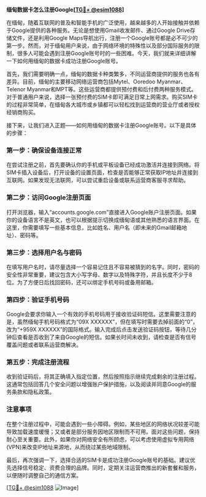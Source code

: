 **缅甸数据卡怎么注册Google[[TG💪+ @esim1088](https://t.me/s/esim1088)]**

在缅甸，随着互联网的普及和智能手机的广泛使用，越来越多的人开始接触并依赖于Google提供的各种服务。无论是想使用Gmail收发邮件、通过Google Drive存储文件，还是利用Google Maps导航出行，注册一个Google账号都是必不可少的第一步。然而，对于缅甸用户来说，由于网络环境的特殊性以及部分国际服务的限制，很多人可能会遇到注册Google账号时的一些困难。今天，我们就来详细讲解一下如何用缅甸的数据卡成功注册Google账号。

首先，我们需要明确一点，缅甸的数据卡种类繁多，不同运营商提供的服务也各有差异。目前，缅甸的主要移动网络运营商包括Mytel、Ooredoo Myanmar、Telenor Myanmar和MPT等。这些运营商都提供预付费和后付费两种服务模式。对于普通用户来说，选择一张预付费的SIM卡即可满足日常上网需求。购买SIM卡的过程非常简单，在缅甸各大城市或乡镇都可以轻松找到运营商的营业厅或者授权经销商购买。

接下来，让我们进入正题——如何用缅甸的数据卡注册Google账号。以下是具体的步骤：

### 第一步：确保设备连接正常

在尝试注册之前，首先要确认你的手机或平板设备已经成功激活并连接到网络。将SIM卡插入设备后，打开设备的设置页面，检查是否能够正常获取IP地址并连接到互联网。如果发现无法联网，可以尝试重启设备或联系运营商客服寻求帮助。

### 第二步：访问Google注册页面

打开浏览器，输入“accounts.google.com”直接进入Google账户注册页面。如果你的设备语言不是英文，也可以根据提示切换成缅甸语或其他熟悉的语言界面。在这里，你需要填写一些基本信息，比如姓名、用户名（即未来的Gmail邮箱地址）、密码等。

### 第三步：选择用户名与密码

在填写用户名时，请尽量选择一个容易记住且不容易被猜到的名字。同时，密码的安全性非常重要，建议包含大小写字母、数字以及特殊字符，并且长度不少于8位。为了方便日后找回密码，还可以绑定手机号码或备用邮箱。

### 第四步：验证手机号码

Google会要求你输入一个有效的手机号码用于接收验证码短信。这里需要注意的是，虽然缅甸手机号码格式为“09X XXXXXX”，但在填写时需要去掉前面的“0”，改为“+959X XXXXXX”的国际格式。输入完成后点击发送验证码按钮，等待几分钟后查看是否收到了来自Google的短信。如果长时间未收到，请检查是否有信号覆盖问题或者联系运营商解决。

### 第五步：完成注册流程

收到验证码后，将其正确填入指定位置，然后按照指示继续完成剩余的注册过程。这通常包括回答几个安全问题以增强账户保护措施，以及阅读并同意Google的服务条款和隐私政策。

### 注意事项

在整个注册过程中，可能会遇到一些小障碍。例如，某些地区的网络状况较差可能导致加载速度缓慢；又或者是部分服务因地区限制而不可用。面对这些问题，保持耐心至关重要。此外，如果你对网络安全有所顾虑，可以考虑使用虚拟专用网络(VPN)来改变IP地址来源地，从而绕过某些地域限制。

最后，再次强调一下，选择合适的SIM卡是成功注册Google账号的基础。建议优先选择信号稳定、资费合理的品牌。同时，定期关注运营商推出的新套餐和服务，以便随时调整自己的通信方案。

[[TG💪+ @esim1088](https://t.me/s/esim1088) ![Image](https://i.postimg.cc/4NQfJmqS/Snipaste-2025-05-13-00-14-12.png)]